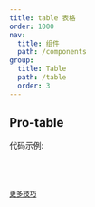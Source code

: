 ```yaml
---
title: table 表格
order: 1000
nav:
  title: 组件
  path: /components
group:
  title: Table
  path: /table
  order: 3
---
```


## Pro-table

代码示例:
<code src="./demos/base.tsx">

<API></API>


[更多技巧](https://d.umijs.org/guide/demo-principle)
